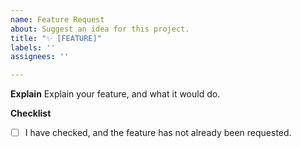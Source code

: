 ```yaml
---
name: Feature Request
about: Suggest an idea for this project.
title: "✨ [FEATURE]"
labels: ''
assignees: ''

---
```


**Explain**
Explain your feature, and what it would do.

**Checklist**
- [ ] I have checked, and the feature has not already been requested.
